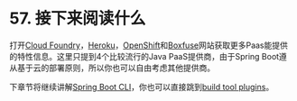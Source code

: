# 57. 接下来阅读什么

打开[Cloud Foundry](http://www.cloudfoundry.com/)，[Heroku](https://www.heroku.com/)，[OpenShift](https://www.openshift.com/)和[Boxfuse](https://boxfuse.com/)网站获取更多Paas能提供的特性信息。这里只提到4个比较流行的Java PaaS提供商，由于Spring Boot遵从基于云的部署原则，所以你也可以自由考虑其他提供商。

下章节将继续讲解[Spring Boot CLI](http://docs.spring.io/spring-boot/docs/1.4.1.RELEASE/reference/htmlsingle/#cli)，你也可以直接跳到[build tool plugins](http://docs.spring.io/spring-boot/docs/1.4.1.RELEASE/reference/htmlsingle/#build-tool-plugins)。

